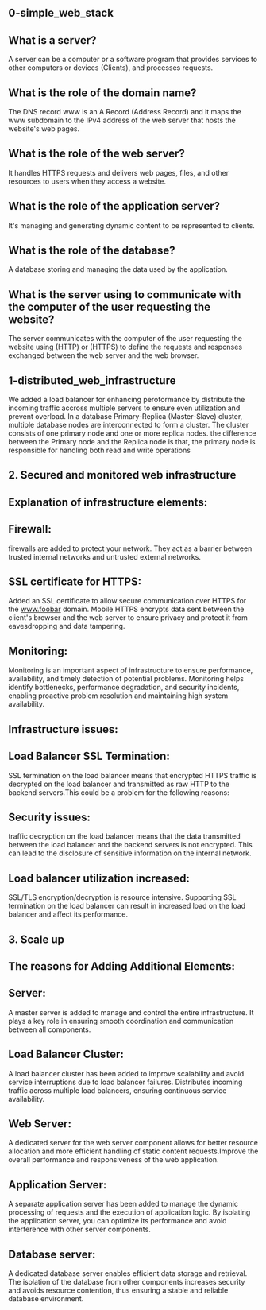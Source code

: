  ## 0-simple_web_stack

##  What is a server?
A server can be a computer or a software program that provides services to other computers or devices (Clients), and processes requests.
## What is the role of the domain name?
The DNS record www is an A Record (Address Record) and it maps the www subdomain to the IPv4 address of the web server that hosts the website's web pages.
## What is the role of the web server?
It handles HTTPS requests and delivers web pages, files, and other resources to users when they access a website.
##  What is the role of the application server?
It's managing and generating dynamic content to be represented to clients.
## What is the role of the database?
A database storing and managing the data used by the application.
## What is the server using to communicate with the computer of the user requesting the website?
The server communicates with the computer of the user requesting the website using (HTTP) or (HTTPS)
to define the requests and responses exchanged between the web server and the web browser.

## 1-distributed_web_infrastructure
We added a load balancer for enhancing peroformance by distribute the incoming traffic accross multiple servers to ensure even utilization and prevent overload.
In a database Primary-Replica (Master-Slave) cluster, multiple database nodes are interconnected to form a cluster. The cluster consists of one primary node and one or more replica nodes.
the difference between the Primary node and the Replica node is that, the primary node is responsible for handling both read and write operations


## 2. Secured and monitored web infrastructure

## Explanation of infrastructure elements:

## Firewall:
firewalls are added to protect your network. They act as a barrier between trusted internal networks and untrusted external networks.

## SSL certificate for HTTPS:
Added an SSL certificate to allow secure communication over HTTPS for the www.foobar domain. Mobile HTTPS encrypts data sent between the client's browser and the web server to ensure privacy and protect it from eavesdropping and data tampering.

## Monitoring:
Monitoring is an important aspect of infrastructure to ensure performance, availability, and timely detection of potential problems. Monitoring helps identify bottlenecks, performance degradation, and security incidents, enabling proactive problem resolution and maintaining high system availability.

## Infrastructure issues:

## Load Balancer SSL Termination:
SSL termination on the load balancer means that encrypted HTTPS traffic is decrypted on the load balancer and transmitted as raw HTTP to the backend servers.This could be a problem for the following reasons:

## Security issues:
traffic decryption on the load balancer means that the data transmitted between the load balancer and the backend servers is not encrypted. This can lead to the disclosure of sensitive information on the internal network.

## Load balancer utilization increased:
SSL/TLS encryption/decryption is resource intensive. Supporting SSL termination on the load balancer can result in increased load on the load balancer and affect its performance.

## 3. Scale up
## The reasons for Adding Additional Elements:

## Server: 
A master server is added to manage and control the entire infrastructure. It plays a key role in ensuring smooth coordination and communication between all components.

## Load Balancer Cluster: 
A load balancer cluster has been added to improve scalability and avoid service interruptions due to load balancer failures. Distributes incoming traffic across multiple load balancers, ensuring continuous service availability.

## Web Server:
A dedicated server for the web server component allows for better resource allocation and more efficient handling of static content requests.Improve the overall performance and responsiveness of the web application.

## Application Server:
A separate application server has been added to manage the dynamic processing of requests and the execution of application logic. By isolating the application server, you can optimize its performance and avoid interference with other server components.

## Database server: 
A dedicated database server enables efficient data storage and retrieval. The isolation of the database from other components increases security and avoids resource contention, thus ensuring a stable and reliable database environment.

